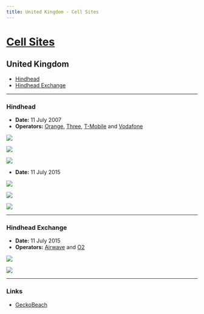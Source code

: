 ```yaml
---
title: United Kingdom - Cell Sites
---
```


# [Cell Sites](../)

## United Kingdom

* [Hindhead](#hindhead)
* [Hindhead Exchange](#hindhead-exchange)

---

### Hindhead

* **Date:** 11 July 2007
* **Operators:**
  [Orange](https://en.wikipedia.org/wiki/Orange_(UK)),
  [Three](https://en.wikipedia.org/wiki/Three_UK),
  [T-Mobile](https://en.wikipedia.org/wiki/T-Mobile_UK)
  and [Vodafone](https://en.wikipedia.org/wiki/Vodafone_UK)

![](https://f001.backblazeb2.com/file/CellSites/GB/SRY/20070711-002440.jpg)

![](https://f001.backblazeb2.com/file/CellSites/GB/SRY/20070711-002457.jpg)

![](https://f001.backblazeb2.com/file/CellSites/GB/SRY/20170224-112558.jpg)

* **Date:** 11 July 2015

![](https://f001.backblazeb2.com/file/CellSites/GB/SRY/20150711-091629.jpg)

![](https://f001.backblazeb2.com/file/CellSites/GB/SRY/20150711-091341.jpg)

![](https://f001.backblazeb2.com/file/CellSites/GB/SRY/20150711-091007.jpg)

---

### Hindhead Exchange

* **Date:** 11 July 2015
* **Operators:** [Airwave](https://en.wikipedia.org/wiki/Airwave_Solutions) and [O2](https://en.wikipedia.org/wiki/O2_(UK))

![](https://f001.backblazeb2.com/file/CellSites/GB/SRY/20150711-084604.jpg)

![](https://f001.backblazeb2.com/file/CellSites/GB/SRY/20150711-084850.jpg)

---

### Links

* [GeckoBeach](http://www.geckobeach.com/cellular/cellpixs/europe.php)
